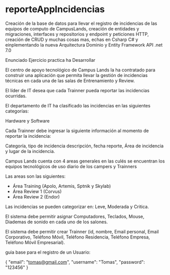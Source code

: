# reporteAppIncidencias
Creación de la base de datos para llevar el registro de incidencias de las equipos de computo de CampusLands, creación de entidades y migraciones, interfaces y repositorios y endpoint y peticiones HTTP, creación de CRUD y muchas cosas mas, echas en Csharp C# y einplementando la nueva Arquitectura Dominio y Entity Framework API .net 7.0


Enunciado Ejercicio practica ha Desarrollar

El centro de apoyo tecnológico de Campus Lands la ha contratado para construir una aplicación que permita llevar la gestión de incidencias técnicas en cada una de las salas de Entrenamiento y Review.

El líder de IT desea que cada Trainner pueda reportar las incidencias ocurridas.

El departamento de IT ha clasificado las incidencias en las siguientes categorías:

Hardware y Software

Cada Trainner debe ingresar la siguiente información al momento de reportar la incidencia:

Categoría, tipo de incidencia descripción, fecha reporte, Área de incidencia y lugar de la incidencia.

Campus Lands cuenta con 4 areas generales en las culés se encuentran los equipos tecnológicos de uso diario de los campers y Trainners 

Las areas son las siguientes:
* Área Training (Apolo, Artemis, Sptnik y Skylab)
* Área Review 1 (Corvus)
* Área Review 2 (Endor)

Las incidencias se pueden categorizar en: Leve, Moderada y Critica.

El sistema debe permitir asignar Computadores, Teclados, Mouse, Diademas de sonido en cada uno de los salones.

El sistema debe permitir crear Trainner (id, nombre, Email personal, Email Corporativo, Teléfono Móvil, Teléfono Residencia, Teléfono Empresa, Teléfono Móvil Empresarial). 

guia base para el registro de un Usuario:

{
  "email": "tomas@gmail.com",
  "username": "Tomas",
  "password": "123456"
}


